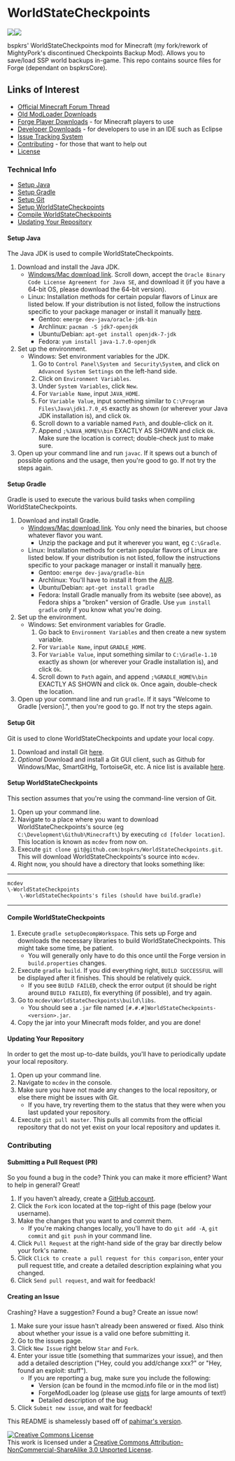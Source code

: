 # WorldStateCheckpoints

<a href="https://www.curseforge.com/minecraft/mc-mods/worldstatecheckpoints"><img src="https://cf.way2muchnoise.eu/full_225570_downloads.svg" /></a><a href="https://www.curseforge.com/minecraft/mc-mods/worldstatecheckpoints"><img src="https://cf.way2muchnoise.eu/versions/225570.svg" /></a>

bspkrs' WorldStateCheckpoints mod for Minecraft (my fork/rework of MightyPork's discontinued Checkpoints Backup Mod).  Allows you to save/load SSP world backups in-game.
This repo contains source files for Forge (dependant on bspkrsCore).

## Links of Interest
 - [Official Minecraft Forum Thread](http://www.minecraftforum.net/topic/1548243-)
 - [Old ModLoader Downloads](http://bspk.rs/MC/WorldStateCheckpoints/index.html)
 - [Forge Player Downloads](http://bspk.rs/MC/WorldStateCheckpoints/index.html) - for Minecraft players to use
 - [Developer Downloads](http://bspk.rs/MC/WorldStateCheckpoints/deobf/index.html) - for developers to use in an IDE such as Eclipse
 - [Issue Tracking System](https://github.com/bspkrs/WorldStateCheckpoints/issues)
 - [Contributing](#contributing) - for those that want to help out  
 - [License](https://raw.github.com/bspkrs/WorldStateCheckpoints/master/src/main/resources/LICENSE)
  
### Technical Info
 - [Setup Java](#setup-java)
 - [Setup Gradle](#setup-gradle)
 - [Setup Git](#setup-git)
 - [Setup WorldStateCheckpoints](#setup-worldstatecheckpoints)
 - [Compile WorldStateCheckpoints](#compile-worldstatecheckpoints)
 - [Updating Your Repository](#updating-your-repository)

#### Setup Java
The Java JDK is used to compile WorldStateCheckpoints.

1. Download and install the Java JDK.
    * [Windows/Mac download link](http://www.oracle.com/technetwork/java/javase/downloads/jdk7-downloads-1880260.html). Scroll down, accept the `Oracle Binary Code License Agreement for Java SE`, and download it (if you have a 64-bit OS, please download the 64-bit version).
    * Linux: Installation methods for certain popular flavors of Linux are listed below. If your distribution is not listed, follow the instructions specific to your package manager or install it manually [here](http://www.oracle.com/technetwork/java/javase/downloads/jdk7-downloads-1880260.html).
        * Gentoo: `emerge dev-java/oracle-jdk-bin`
        * Archlinux: `pacman -S jdk7-openjdk`
        * Ubuntu/Debian: `apt-get install openjdk-7-jdk`
        * Fedora: `yum install java-1.7.0-openjdk`
2. Set up the environment.
    * Windows: Set environment variables for the JDK.
        1. Go to `Control Panel\System and Security\System`, and click on `Advanced System Settings` on the left-hand side.
        2. Click on `Environment Variables`.
        3. Under `System Variables`, click `New`.
        4. For `Variable Name`, input `JAVA_HOME`.
        5. For `Variable Value`, input something similar to `C:\Program Files\Java\jdk1.7.0_45` exactly as shown (or wherever your Java JDK installation is), and click `Ok`.
        6. Scroll down to a variable named `Path`, and double-click on it.
        7. Append `;%JAVA_HOME%\bin` EXACTLY AS SHOWN and click `Ok`. Make sure the location is correct; double-check just to make sure.
3. Open up your command line and run `javac`. If it spews out a bunch of possible options and the usage, then you're good to go. If not try the steps again.

#### Setup Gradle
Gradle is used to execute the various build tasks when compiling WorldStateCheckpoints.

1. Download and install Gradle.
    * [Windows/Mac download link](http://www.gradle.org/downloads). You only need the binaries, but choose whatever flavor you want.
        * Unzip the package and put it wherever you want, eg `C:\Gradle`.
    * Linux: Installation methods for certain popular flavors of Linux are listed below. If your distribution is not listed, follow the instructions specific to your package manager or install it manually [here](http://www.gradle.org/downloads).
        * Gentoo: `emerge dev-java/gradle-bin`
        * Archlinux: You'll have to install it from the [AUR](https://aur.archlinux.org/packages/gradle).
        * Ubuntu/Debian: `apt-get install gradle`
        * Fedora: Install Gradle manually from its website (see above), as Fedora ships a "broken" version of Gradle. Use `yum install gradle` only if you know what you're doing.
2. Set up the environment.
    * Windows: Set environment variables for Gradle.
        1. Go back to `Environment Variables` and then create a new system variable.
        2. For `Variable Name`, input `GRADLE_HOME`.
        3. For `Variable Value`, input something similar to `C:\Gradle-1.10` exactly as shown (or wherever your Gradle installation is), and click `Ok`.
        4. Scroll down to `Path` again, and append `;%GRADLE_HOME%\bin` EXACTLY AS SHOWN and click `Ok`. Once again, double-check the location.
3. Open up your command line and run `gradle`. If it says "Welcome to Gradle [version].", then you're good to go. If not try the steps again.

#### Setup Git
Git is used to clone WorldStateCheckpoints and update your local copy.

1. Download and install Git [here](http://git-scm.com/download/).
2. *Optional* Download and install a Git GUI client, such as Github for Windows/Mac, SmartGitHg, TortoiseGit, etc. A nice list is available [here](http://git-scm.com/downloads/guis).

#### Setup WorldStateCheckpoints
This section assumes that you're using the command-line version of Git.

1. Open up your command line.
2. Navigate to a place where you want to download WorldStateCheckpoints's source (eg `C:\Development\Github\Minecraft\`) by executing `cd [folder location]`. This location is known as `mcdev` from now on.
3. Execute `git clone git@github.com:bspkrs/WorldStateCheckpoints.git`. This will download WorldStateCheckpoints's source into `mcdev`.
4. Right now, you should have a directory that looks something like:

***
    mcdev
    \-WorldStateCheckpoints
        \-WorldStateCheckpoints's files (should have build.gradle)
***

#### Compile WorldStateCheckpoints
1. Execute `gradle setupDecompWorkspace`. This sets up Forge and downloads the necessary libraries to build WorldStateCheckpoints. This might take some time, be patient.
    * You will generally only have to do this once until the Forge version in `build.properties` changes.
2. Execute `gradle build`. If you did everything right, `BUILD SUCCESSFUL` will be displayed after it finishes. This should be relatively quick.
    * If you see `BUILD FAILED`, check the error output (it should be right around `BUILD FAILED`), fix everything (if possible), and try again.
3. Go to `mcdev\WorldStateCheckpoints\build\libs`.
    * You should see a `.jar` file named `[#.#.#]WorldStateCheckpoints-<version>.jar`.
4. Copy the jar into your Minecraft mods folder, and you are done!

#### Updating Your Repository
In order to get the most up-to-date builds, you'll have to periodically update your local repository.

1. Open up your command line.
2. Navigate to `mcdev` in the console.
3. Make sure you have not made any changes to the local repository, or else there might be issues with Git.
    * If you have, try reverting them to the status that they were when you last updated your repository.
4. Execute `git pull master`. This pulls all commits from the official repository that do not yet exist on your local repository and updates it.

### Contributing
#### Submitting a Pull Request (PR)
So you found a bug in the code? Think you can make it more efficient? Want to help in general? Great!

1. If you haven't already, create a [GitHub account](https://github.com/signup/free).
2. Click the `Fork` icon located at the top-right of this page (below your username).
3. Make the changes that you want to and commit them.
    * If you're making changes locally, you'll have to do `git add -A`, `git commit` and `git push` in your command line.
4. Click `Pull Request` at the right-hand side of the gray bar directly below your fork's name.
5. Click `Click to create a pull request for this comparison`, enter your pull request title, and create a detailed description explaining what you changed.
6. Click `Send pull request`, and wait for feedback!

#### Creating an Issue
Crashing? Have a suggestion? Found a bug? Create an issue now!

1. Make sure your issue hasn't already been answered or fixed. Also think about whether your issue is a valid one before submitting it.
2. Go to the issues page.
3. Click `New Issue` right below `Star` and `Fork`.
4. Enter your issue title (something that summarizes your issue), and then add a detailed description ("Hey, could you add/change xxx?" or "Hey, found an exploit: stuff").
    * If you are reporting a bug, make sure you include the following:
        * Version (can be found in the mcmod.info file or in the mod list)
        * ForgeModLoader log (please use [gists](https://gist.github.com/) for large amounts of text!)
        * Detailed description of the bug
5. Click `Submit new issue`, and wait for feedback!

This README is shamelessly based off of [pahimar's version](https://github.com/pahimar/Equivalent-Exchange-3).

<a rel="license" href="http://creativecommons.org/licenses/by-nc-sa/3.0/"><img alt="Creative Commons License" style="border-width:0" src="http://i.creativecommons.org/l/by-nc-sa/3.0/88x31.png" /></a><br />This work is licensed under a <a rel="license" href="http://creativecommons.org/licenses/by-nc-sa/3.0/">Creative Commons Attribution-NonCommercial-ShareAlike 3.0 Unported License</a>.
